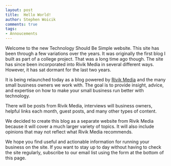 ```yaml
---
layout: post
title:  Hello World!
author: Stephen Woicik
comments: true
tags:
- Annoucements
---
```

Welcome to the new Technology Should Be Simple website. This site has been through a few variations over the years. It was originally the first blog I built as part of a college project. That was a long time ago though. The site has since been incorporated into Rivik Media in several different ways. However, it has sat dormant for the last two years. 

It is being relaunched today as a blog powered by [Rivik Media](https://rivikmedia.com) and the many small business owners we work with. The goal is to provide insight, advice, and expertise on how to make your small business run better with technology. 

There will be posts from Rivik Media, interviews will business owners, helpful links each month, guest posts, and many other types of content. 

We decided to create this blog as a separate website from Rivik Media because it will cover a much larger variety of topics. It will also include opinions that may not reflect what Rivik Media recommends. 

We hope you find useful and actionable information for running your business on the site. If you want to stay up to day without having to check the site regularly, subscribe to our email list using the form at the bottom of this page. 
